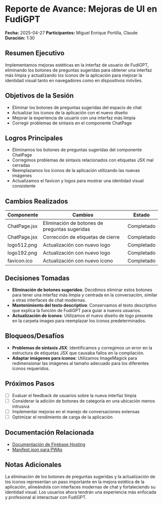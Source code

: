 # Reporte de Avance: Mejoras de UI en FudiGPT
**Fecha:** 2025-04-27 **Participantes:** Miguel Enrique Portilla, Claude **Duración:** 1:30

## Resumen Ejecutivo
Implementamos mejoras estéticas en la interfaz de usuario de FudiGPT, eliminando los botones de preguntas sugeridas para obtener una interfaz más limpia y actualizando los íconos de la aplicación para mejorar la identidad visual tanto en navegadores como en dispositivos móviles.

## Objetivos de la Sesión
* Eliminar los botones de preguntas sugeridas del espacio de chat
* Actualizar los íconos de la aplicación con el nuevo diseño
* Mejorar la experiencia de usuario con una interfaz más limpia
* Corregir problemas de sintaxis en el componente ChatPage

## Logros Principales
* Eliminamos los botones de preguntas sugeridas del componente ChatPage
* Corregimos problemas de sintaxis relacionados con etiquetas JSX mal cerradas
* Reemplazamos los íconos de la aplicación utilizando las nuevas imágenes
* Actualizamos el favicon y logos para mostrar una identidad visual consistente

## Cambios Realizados
| Componente | Cambios | Estado |
|------------|---------|--------|
| ChatPage.jsx | Eliminación de botones de preguntas sugeridas | Completado |
| ChatPage.jsx | Corrección de etiquetas de cierre | Completado |
| logo512.png | Actualización con nuevo logo | Completado |
| logo192.png | Actualización con nuevo logo | Completado |
| favicon.ico | Actualización con nuevo icono | Completado |

## Decisiones Tomadas
* **Eliminación de botones sugeridos**: Decidimos eliminar estos botones para tener una interfaz más limpia y centrada en la conversación, similar a otras interfaces de chat modernas.
* **Mantenimiento del texto descriptivo**: Conservamos el texto descriptivo que explica la función de FudiGPT para guiar a nuevos usuarios.
* **Actualización de íconos**: Utilizamos el nuevo diseño de logo presente en la carpeta images para reemplazar los íconos predeterminados.

## Bloqueos/Desafíos
* **Problemas de sintaxis JSX**: Identificamos y corregimos un error en la estructura de etiquetas JSX que causaba fallos en la compilación.
* **Adaptar imágenes para íconos**: Utilizamos ImageMagick para redimensionar las imágenes al tamaño adecuado para los diferentes íconos requeridos.

## Próximos Pasos
* [ ] Evaluar el feedback de usuarios sobre la nueva interfaz limpia
* [ ] Considerar la adición de botones de categoría en una ubicación menos intrusiva
* [ ] Implementar mejoras en el manejo de conversaciones extensas
* [ ] Optimizar el rendimiento de carga de la aplicación

## Documentación Relacionada
* [Documentación de Firebase Hosting](https://firebase.google.com/docs/hosting)
* [Manifest.json para PWAs](https://web.dev/articles/add-manifest)

## Notas Adicionales
La eliminación de los botones de preguntas sugeridas y la actualización de los íconos representan un paso importante en la mejora estética de la aplicación, alineándola con interfaces modernas de chat y fortaleciendo su identidad visual. Los usuarios ahora tendrán una experiencia más enfocada y profesional al interactuar con FudiGPT. 
